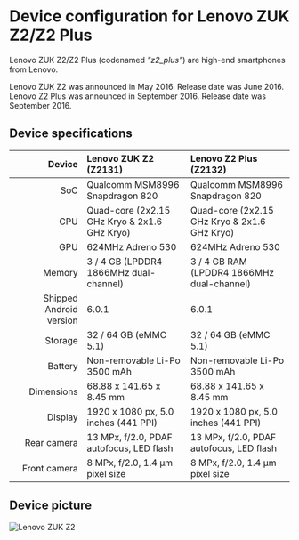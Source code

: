 Device configuration for Lenovo ZUK Z2/Z2 Plus
==============

Lenovo ZUK Z2/Z2 Plus (codenamed _"z2_plus"_) are high-end smartphones from Lenovo.

Lenovo ZUK Z2 was announced in May 2016. Release date was June 2016.
Lenovo Z2 Plus was announced in September 2016. Release date was September 2016.

## Device specifications

| Device       | Lenovo ZUK Z2 (Z2131)                           | Lenovo Z2 Plus (Z2132)                          |
| -----------: | :---------------------------------------------- | :---------------------------------------------- |
| SoC          | Qualcomm MSM8996 Snapdragon 820                 | Qualcomm MSM8996 Snapdragon 820                 |
| CPU          | Quad-core (2x2.15 GHz Kryo & 2x1.6 GHz Kryo)    | Quad-core (2x2.15 GHz Kryo & 2x1.6 GHz Kryo)    |
| GPU          | 624MHz Adreno 530                               | 624MHz Adreno 530                               |
| Memory       | 3 / 4 GB (LPDDR4 1866MHz dual-channel)          | 3 / 4 GB RAM (LPDDR4 1866MHz dual-channel)      |
| Shipped Android version | 6.0.1                                | 6.0.1                                           |
| Storage      | 32 / 64 GB (eMMC 5.1)                           | 32 / 64 GB (eMMC 5.1)                           |
| Battery      | Non-removable Li-Po 3500 mAh                    | Non-removable Li-Po 3500 mAh                    |
| Dimensions   | 68.88 x 141.65 x 8.45 mm                        | 68.88 x 141.65 x 8.45 mm                        |
| Display      | 1920 x 1080 px, 5.0 inches (441 PPI)            | 1920 x 1080 px, 5.0 inches (441 PPI)            |
| Rear camera  | 13 MPx, f/2.0, PDAF autofocus, LED flash        | 13 MPx, f/2.0, PDAF autofocus, LED flash        |
| Front camera | 8 MPx, f/2.0, 1.4 µm pixel size                 | 8 MPx, f/2.0, 1.4 µm pixel size                 |

## Device picture

![Lenovo ZUK Z2](http://www.zukmobile.cc/media/catalog/product/cache/1/image/9df78eab33525d08d6e5fb8d27136e95/l/e/lenovo_zuk_z2_black_01.png "ZUK Z2 in Titanium Black")
